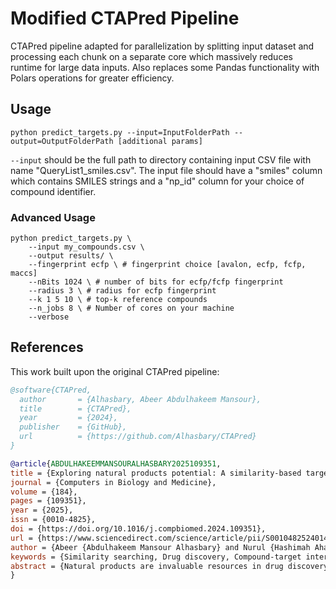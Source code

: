 # Modified CTAPred Pipeline

CTAPred pipeline adapted for parallelization by splitting input dataset and processing each chunk on a separate core which massively reduces runtime for large data inputs. Also replaces some Pandas functionality with Polars operations for greater efficiency. 

## Usage
```
python predict_targets.py --input=InputFolderPath --output=OutputFolderPath [additional params]
```

`--input` should be the full path to directory containing input CSV file with name "QueryList1_smiles.csv". The input file should have a "smiles" column which contains SMILES strings and a "np_id" column for your choice of compound identifier.

### Advanced Usage

```
python predict_targets.py \
    --input my_compounds.csv \
    --output results/ \
    --fingerprint ecfp \ # fingerprint choice [avalon, ecfp, fcfp, maccs]
    --nBits 1024 \ # number of bits for ecfp/fcfp fingerprint
    --radius 3 \ # radius for ecfp fingerprint
    --k 1 5 10 \ # top-k reference compounds
    --n_jobs 8 \ # Number of cores on your machine
    --verbose
```

## References

This work built upon the original CTAPred pipeline:

```bibtex
@software{CTAPred,
  author       = {Alhasbary, Abeer Abdulhakeem Mansour},
  title        = {CTAPred},
  year         = {2024},
  publisher    = {GitHub},
  url          = {https://github.com/Alhasbary/CTAPred}
}
```

```bibtex
@article{ABDULHAKEEMMANSOURALHASBARY2025109351,
title = {Exploring natural products potential: A similarity-based target prediction tool for natural products},
journal = {Computers in Biology and Medicine},
volume = {184},
pages = {109351},
year = {2025},
issn = {0010-4825},
doi = {https://doi.org/10.1016/j.compbiomed.2024.109351},
url = {https://www.sciencedirect.com/science/article/pii/S0010482524014367},
author = {Abeer {Abdulhakeem Mansour Alhasbary} and Nurul {Hashimah Ahamed Hassain Malim} and Siti {Zuraidah Mohamad Zobir}},
keywords = {Similarity searching, Drug discovery, Compound-target interaction, Natural products, ChEMBL database},
abstract = {Natural products are invaluable resources in drug discovery due to their substantial structural diversity. However, predicting their interactions with druggable protein targets remains a challenge, primarily due to the limited availability of bioactivity data. This study introduces CTAPred (Compound-Target Activity Prediction), an open-source command-line tool designed to predict potential protein targets for natural products. CTAPred employs a two-stage approach, combining fingerprinting and similarity-based search techniques to identify likely drug targets for these bioactive compounds. Despite its simplicity, the tool's performance is comparable to that of more complex methods, demonstrating proficiency in target retrieval for natural product compounds. Furthermore, this study explores the optimal number of reference compounds most similar to the query compound, aiming to refine target prediction accuracy. The findings demonstrated the superior performance of considering only the most similar reference compounds for target prediction. CTAPred is freely available at https://github.com/Alhasbary/CTAPred, offering a valuable resource for deciphering natural product-target associations and advancing drug discovery.}
}
```